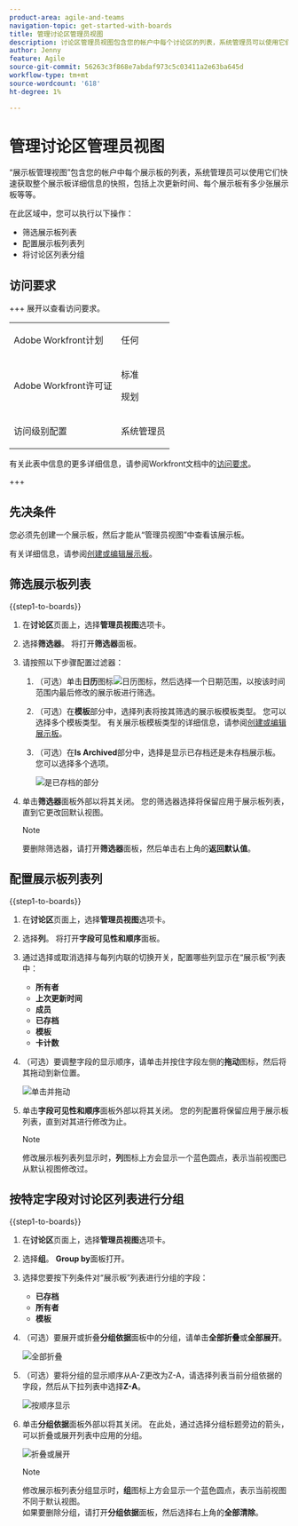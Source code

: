 ```yaml
---
product-area: agile-and-teams
navigation-topic: get-started-with-boards
title: 管理讨论区管理员视图
description: 讨论区管理员视图包含您的帐户中每个讨论区的列表，系统管理员可以使用它们快速了解讨论区的总体详细信息。
author: Jenny
feature: Agile
source-git-commit: 56263c3f868e7abdaf973c5c03411a2e63ba645d
workflow-type: tm+mt
source-wordcount: '618'
ht-degree: 1%

---
```


# 管理讨论区管理员视图

“展示板管理视图”包含您的帐户中每个展示板的列表，系统管理员可以使用它们快速获取整个展示板详细信息的快照，包括上次更新时间、每个展示板有多少张展示板等等。

在此区域中，您可以执行以下操作：

* 筛选展示板列表
* 配置展示板列表列
* 将讨论区列表分组

## 访问要求

+++ 展开以查看访问要求。

<table style="table-layout:auto"> 
 <col> 
 </col> 
 <col> 
 </col> 
 <tbody> 
  <tr> 
   <td role="rowheader">Adobe Workfront计划</td> 
   <td> <p>任何</p> </td> 
  </tr> 
  <tr> 
   <td role="rowheader">Adobe Workfront许可证</td> 
   <td> <p>标准</p>
        <p> 规划 </p></td> 
  </tr> 
    <tr> 
   <td role="rowheader">访问级别配置</td> 
   <td> <p>系统管理员 </p>
        </td> 
  </tr> 
 </tbody> 
</table>

有关此表中信息的更多详细信息，请参阅Workfront文档中的[访问要求](/help/quicksilver/administration-and-setup/add-users/access-levels-and-object-permissions/access-level-requirements-in-documentation.md)。

+++

## 先决条件

您必须先创建一个展示板，然后才能从“管理员视图”中查看该展示板。

有关详细信息，请参阅[创建或编辑展示板](/help/quicksilver/agile/get-started-with-boards/create-edit-board.md)。

## 筛选展示板列表

{{step1-to-boards}}

1. 在&#x200B;**讨论区**&#x200B;页面上，选择&#x200B;**管理员视图**&#x200B;选项卡。

1. 选择&#x200B;**筛选器**。 将打开&#x200B;**筛选器**&#x200B;面板。

1. 请按照以下步骤配置过滤器：

   1. （可选）单击&#x200B;**日历**&#x200B;图标![日历图标](assets/calendar-icon.png)，然后选择一个日期范围，以按该时间范围内最后修改的展示板进行筛选。

   1. （可选）在&#x200B;**模板**&#x200B;部分中，选择列表将按其筛选的展示板模板类型。 您可以选择多个模板类型。
有关展示板模板类型的详细信息，请参阅[创建或编辑展示板](/help/quicksilver/agile/get-started-with-boards/create-edit-board.md)。

   1. （可选）在&#x200B;**Is Archived**&#x200B;部分中，选择是显示已存档还是未存档展示板。 您可以选择多个选项。

      ![是已存档的部分](assets/is-archived-section.png)

1. 单击&#x200B;**筛选器**&#x200B;面板外部以将其关闭。 您的筛选器选择将保留应用于展示板列表，直到它更改回默认视图。

   >[!NOTE]
   >
   >要删除筛选器，请打开&#x200B;**筛选器**&#x200B;面板，然后单击右上角的&#x200B;**返回默认值**。

## 配置展示板列表列

{{step1-to-boards}}

1. 在&#x200B;**讨论区**&#x200B;页面上，选择&#x200B;**管理员视图**&#x200B;选项卡。

1. 选择&#x200B;**列**。 将打开&#x200B;**字段可见性和顺序**&#x200B;面板。

1. 通过选择或取消选择与每列内联的切换开关，配置哪些列显示在“展示板”列表中：

   * **所有者**
   * **上次更新时间**
   * **成员**
   * **已存档**
   * **模板**
   * **卡计数**

1. （可选）要调整字段的显示顺序，请单击并按住字段左侧的&#x200B;**拖动**&#x200B;图标，然后将其拖动到新位置。

   ![单击并拖动](assets/click-and-drag.png)

1. 单击&#x200B;**字段可见性和顺序**&#x200B;面板外部以将其关闭。 您的列配置将保留应用于展示板列表，直到对其进行修改为止。

   >[!NOTE]
   >
   > 修改展示板列表列显示时，**列**&#x200B;图标上方会显示一个蓝色圆点，表示当前视图已从默认视图修改过。

## 按特定字段对讨论区列表进行分组

{{step1-to-boards}}

1. 在&#x200B;**讨论区**&#x200B;页面上，选择&#x200B;**管理员视图**&#x200B;选项卡。

1. 选择&#x200B;**组**。 **Group by**&#x200B;面板打开。

1. 选择您要按下列条件对“展示板”列表进行分组的字段：

   * **已存档**
   * **所有者**
   * **模板**

1. （可选）要展开或折叠&#x200B;**分组依据**&#x200B;面板中的分组，请单击&#x200B;**全部折叠**&#x200B;或&#x200B;**全部展开**。

   ![全部折叠](assets/collapse-all.png)

1. （可选）要将分组的显示顺序从A-Z更改为Z-A，请选择列表当前分组依据的字段，然后从下拉列表中选择&#x200B;**Z-A**。

   ![按顺序显示](assets/display-by-order.png)

1. 单击&#x200B;**分组依据**&#x200B;面板外部以将其关闭。 在此处，通过选择分组标题旁边的箭头，可以折叠或展开列表中应用的分组。

   ![折叠或展开](assets/collapse-or-expand.png)

   >[!NOTE]
   >   
   >修改展示板列表分组显示时，**组**&#x200B;图标上方会显示一个蓝色圆点，表示当前视图不同于默认视图。<br>
   >如果要删除分组，请打开&#x200B;**分组依据**&#x200B;面板，然后选择右上角的&#x200B;**全部清除**。
